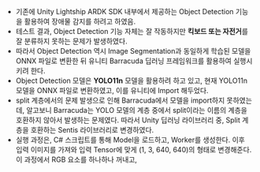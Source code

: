 - 기존에 Unity Lightship ARDK SDK 내부에서 제공하는 Object Detection 기능을 활용하여 장애물 감지를 하려고 하였음.
- 테스트 결과, Object Detection 기능 자체는 잘 작동하지만 **킥보드 또는 자전거**를 잘 분류하지 못하는 문제가 발생하였다.
- 따라서 Object Detection 역시 Image Segmentation과 동일하게 학습된 모델을 ONNX 파일로 변환한 뒤 유니티 Barracuda 딥러닝 프레임워크를 활용하여 실행시키려 한다.
- Object Detection 모델은 **YOLO11n** 모델을 활용하려 하고 있고, 현재 YOLO11n 모델을 ONNX 파일로 변환하였고, 이를 유니티에 Import 해두었다.
- split 계층에서의 문제 발생으로 인해 Barracuda에서 모델을 import하지 못하였는데, 알고보니 Barracuda는 YOLO 모델의 계층 중에서 split이라는 이름의 계층을 호환하지 않아서 발생하는 문제였다. 따라서 Unity 딥러닝 라이브러리 중, Split 계층을 호환하는 Sentis 라이브러리로 변경하였다.
- 실행 과정은, C# 스크립트를 통해 Model을 로드하고, Worker를 생성한다. 이후 입력 이미지를 가져와 입력 Tensor에 맞게 (1, 3, 640, 640)의 형태로 변경해준다. 이 과정에서 RGB 요소를 하나하나 꺼내고, 